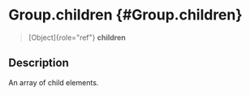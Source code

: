 Group.children {#Group.children}
==============

> [Object]{role="ref"} **children**

Description
-----------

An array of child elements.
